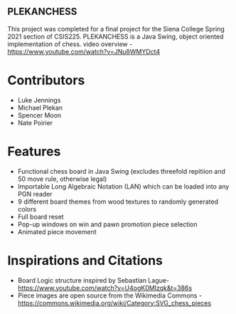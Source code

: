 ## PLEKANCHESS
This project was completed for a final project for the Siena College Spring 2021 section of CSIS225.
PLEKANCHESS is a Java Swing, object oriented implementation of chess.
video overview - https://www.youtube.com/watch?v=JNu8WMYDct4
# Contributors
* Luke Jennings
* Michael Plekan
* Spencer Moon
* Nate Poirier

# Features
* Functional chess board in Java Swing (excludes threefold repitiion and 50 move rule, otherwise legal)
* Importable Long Algebraic Notation (LAN) which can be loaded into any PGN reader
* 9 different board themes from wood textures to randomly generated colors
* Full board reset
* Pop-up windows on win and pawn promotion piece selection
* Animated piece movement

# Inspirations and Citations
* Board Logic structure inspired by Sebastian Lague- https://www.youtube.com/watch?v=U4ogK0MIzqk&t=386s
* Piece images are open source from the Wikimedia Commons - https://commons.wikimedia.org/wiki/Category:SVG_chess_pieces

